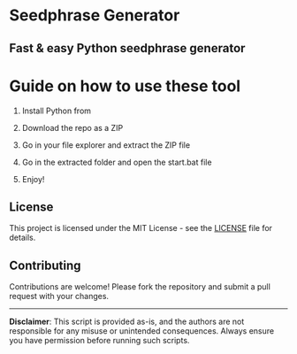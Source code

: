 # Seedphrase Generator       
          
## Fast & easy Python seedphrase generator         
              
# Guide on how to use these tool           
               
1. Install Python from           
   
2. Download the repo as a ZIP         
    
3. Go in your file explorer and extract the ZIP file      
          
4. Go in the extracted folder and open the start.bat file       
         
5. Enjoy!         
             
## License             
      
This project is licensed under the MIT License - see the [LICENSE](LICENSE) file for details.                  
    
## Contributing     
         
Contributions are welcome! Please fork the repository and submit a pull request with your changes.             
         
---       
         
**Disclaimer**: This script is provided as-is, and the authors are not responsible for any misuse or unintended consequences. Always ensure you have permission before running such scripts.            